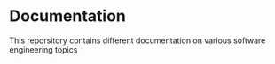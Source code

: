 # Documentation

This reporsitory contains different documentation on various software engineering topics